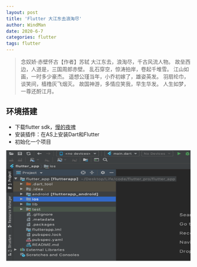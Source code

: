 ```yaml
---
layout: post
title: 'Flutter 大江东去浪淘尽'
author: WindMan
date: 2020-6-7
categories: flutter
tags: flutter 
---
```

> 念奴娇·赤壁怀古【作者】苏轼 
大江东去，浪淘尽，千古风流人物。
故垒西边，人道是，三国周郎赤壁。
乱石穿空，惊涛拍岸，卷起千堆雪。
江山如画，一时多少豪杰。
遥想公瑾当年，小乔初嫁了，雄姿英发。
羽扇纶巾，谈笑间，樯橹灰飞烟灭。
故国神游，多情应笑我，早生华发。
人生如梦，一尊还酹江月。

## 环境搭建
+ 下载flutter sdk，[慢的夜啤](https://flutterchina.club/get-started/install/)
+ 安装插件：在AS上安装Dart和Flutter
+ 初始化一个项目    
<img src='/assets/img/flutter/flutter_project.png'  height='300' width='500' align='left'>